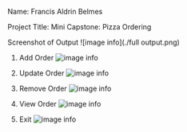 Name: Francis Aldrin Belmes

Project Title: Mini Capstone: Pizza Ordering

Screenshot of Output
![image info](./full output.png)


1. Add Order
![image info](./output1.png)

2. Update Order
![image info](./output2.png)

3. Remove Order
![image info](./output3.png)

4. View Order
![image info](./output4.png)

5. Exit
![image info](./output5.png)

